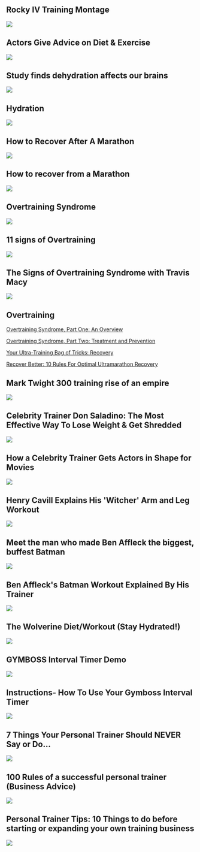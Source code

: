 Rocky IV Training Montage
-------------------------

[![](/image/yid-B_9FyTiq3SA.jpg)](https://www.youtube.com/watch?v=B_9FyTiq3SA)

Actors Give Advice on Diet & Exercise
-------------------------------------

[![](/image/yid-rF3ixuORPaw.jpg)](https://www.youtube.com/watch?v=rF3ixuORPaw)

Study finds dehydration affects our brains
------------------------------------------

[![](/image/yid-uzUEiVKQzJk.jpg)](https://www.youtube.com/watch?v=uzUEiVKQzJk)

Hydration
---------

[![](/image/yid-P8c9DIiAFz8.jpg)](https://www.youtube.com/watch?v=P8c9DIiAFz8)

How to Recover After A Marathon
-------------------------------

[![](/image/yid-pJdWvseRy7g.jpg)](https://www.youtube.com/watch?v=pJdWvseRy7g)

How to recover from a Marathon
------------------------------

[![](/image/yid-XyrSr2blmwA.jpg)](https://www.youtube.com/watch?v=XyrSr2blmwA)

Overtraining Syndrome
---------------------

[![](/image/yid-BfRSXjviISU.jpg)](https://www.youtube.com/watch?v=BfRSXjviISU)

11 signs of Overtraining
------------------------

[![](/image/yid-KNzSsnc9LA8.jpg)](https://www.youtube.com/watch?v=KNzSsnc9LA8)

The Signs of Overtraining Syndrome with Travis Macy
---------------------------------------------------

[![](/image/yid-POBOKrLjxj8.jpg)](https://www.youtube.com/watch?v=POBOKrLjxj8)

Overtraining
------------

[Overtraining Syndrome, Part One: An Overview](https://www.irunfar.com/2013/09/overtraining-syndrome-part-one.html)

[Overtraining Syndrome, Part Two: Treatment and Prevention](https://www.irunfar.com/2013/10/overtraining-syndrome-part-two-treatment-and-prevention.html)

[Your Ultra-Training Bag of Tricks: Recovery](https://www.irunfar.com/2012/10/your-ultra-training-bag-of-tricks-recovery.html)

[Recover Better: 10 Rules For Optimal Ultramarathon Recovery](https://www.irunfar.com/2014/09/recover-better-10-rules-for-optimal-ultramarathon-recovery.html)

Mark Twight 300 training rise of an empire
------------------------------------------

[![](/image/yid-1xqaw7rDiV0.jpg)](https://www.youtube.com/watch?v=1xqaw7rDiV0)

Celebrity Trainer Don Saladino: The Most Effective Way To Lose Weight & Get Shredded
------------------------------------------------------------------------------------

[![](/image/yid-AqTfEHExoAQ.jpg)](https://www.youtube.com/watch?v=AqTfEHExoAQ)

How a Celebrity Trainer Gets Actors in Shape for Movies
-------------------------------------------------------

[![](/image/yid-y5-R-TICKSw.jpg)](https://www.youtube.com/watch?v=y5-R-TICKSw)

Henry Cavill Explains His 'Witcher' Arm and Leg Workout
-------------------------------------------------------

[![](/image/yid-tSzlgybdkFA.jpg)](https://www.youtube.com/watch?v=tSzlgybdkFA)

Meet the man who made Ben Affleck the biggest, buffest Batman
-------------------------------------------------------------

[![](/image/yid-iVWQqga9NFc.jpg)](https://www.youtube.com/watch?v=iVWQqga9NFc)

Ben Affleck's Batman Workout Explained By His Trainer
-----------------------------------------------------

[![](/image/yid-FVycakwgoSA.jpg)](https://www.youtube.com/watch?v=FVycakwgoSA)

The Wolverine Diet/Workout (Stay Hydrated!)
-------------------------------------------

[![](/image/yid-bxX5sFJl-u0.jpg)](https://www.youtube.com/watch?v=bxX5sFJl-u0)

GYMBOSS Interval Timer Demo
---------------------------

[![](/image/yid-S_w-e45TxnQ.jpg)](https://www.youtube.com/watch?v=S_w-e45TxnQ)

Instructions- How To Use Your Gymboss Interval Timer
----------------------------------------------------

[![](/image/yid-aat4hmwGS2I.jpg)](https://www.youtube.com/watch?v=aat4hmwGS2I)

7 Things Your Personal Trainer Should NEVER Say or Do...
--------------------------------------------------------

[![](/image/yid-LszTNOxBNio.jpg)](https://www.youtube.com/watch?v=LszTNOxBNio)

100 Rules of a successful personal trainer (Business Advice)
------------------------------------------------------------

[![](/image/yid-AVc1LzZRTyk.jpg)](https://www.youtube.com/watch?v=AVc1LzZRTyk)

Personal Trainer Tips: 10 Things to do before starting or expanding your own training business
----------------------------------------------------------------------------------------------

[![](/image/yid-Y3eFvLWXjYk.jpg)](https://www.youtube.com/watch?v=Y3eFvLWXjYk)